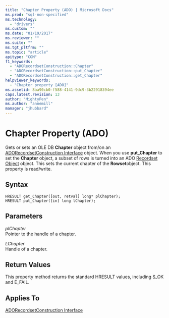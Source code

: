 ```yaml
---
title: "Chapter Property (ADO) | Microsoft Docs"
ms.prod: "sql-non-specified"
ms.technology:
  - "drivers"
ms.custom: ""
ms.date: "01/19/2017"
ms.reviewer: ""
ms.suite: ""
ms.tgt_pltfrm: ""
ms.topic: "article"
apitype: "COM"
f1_keywords: 
  - "ADORecordsetConstruction::Chapter"
  - "ADORecordsetConstruction::put_Chapter"
  - "ADORecordsetConstruction::get_Chapter"
helpviewer_keywords: 
  - "Chapter property [ADO]"
ms.assetid: 8aa90cb0-f588-4141-9dc9-3b22918394ee
caps.latest.revision: 13
author: "MightyPen"
ms.author: "annemill"
manager: "jhubbard"
---
```

# Chapter Property (ADO)
Gets or sets an OLE DB **Chapter** object from/on an [ADORecordsetConstruction Interface](../../../ado/reference/ado-api/adorecordsetconstruction-interface.md) object. When you use **put_Chapter** to set the **Chapter** object, a subset of rows is turned into an ADO [Recordset Object](../../../ado/reference/ado-api/recordset-object-ado.md) object. This sets the current chapter of the **Rowset**object. This property is read/write.  
  
## Syntax  
  
```  
HRESULT get_Chapter([out, retval] long* plChapter);  
HRESULT put_Chapter([in] long lChapter);  
```  
  
## Parameters  
 *plChapter*  
 Pointer to the handle of a chapter.  
  
 *LChapter*  
 Handle of a chapter.  
  
## Return Values  
 This property method returns the standard HRESULT values, including S_OK and E_FAIL.  
  
## Applies To  
 [ADORecordsetConstruction Interface](../../../ado/reference/ado-api/adorecordsetconstruction-interface.md)